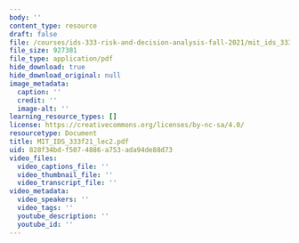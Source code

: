 ```yaml
---
body: ''
content_type: resource
draft: false
file: /courses/ids-333-risk-and-decision-analysis-fall-2021/mit_ids_333f21_lec2.pdf
file_size: 927381
file_type: application/pdf
hide_download: true
hide_download_original: null
image_metadata:
  caption: ''
  credit: ''
  image-alt: ''
learning_resource_types: []
license: https://creativecommons.org/licenses/by-nc-sa/4.0/
resourcetype: Document
title: MIT_IDS_333f21_lec2.pdf
uid: 828f34bd-f507-4886-a753-ada94de88d73
video_files:
  video_captions_file: ''
  video_thumbnail_file: ''
  video_transcript_file: ''
video_metadata:
  video_speakers: ''
  video_tags: ''
  youtube_description: ''
  youtube_id: ''
---
```

